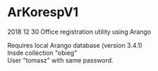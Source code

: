 # ArKorespV1
2018 12 30
Office registration utility using Arango

Requires local Arango database (version 3.4.1)</br>
Insde collection "obieg"</br>
User "tomasz" with same password.</br>

